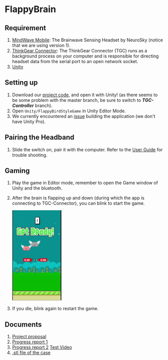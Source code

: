 # FlappyBrain
## Requirement
1. [MindWave Mobile](https://store.neurosky.com/pages/mindwave): The Brainwave Sensing Headset by NeuroSky (notice that we are using version 1).
2. [ThinkGear Connector](http://developer.neurosky.com/docs/doku.php?id=thinkgear_connector_tgc): The ThinkGear Connector (TGC) runs as a background process on your computer and is responsible for directing headset data from the serial port to an open network socket.
3. [Unity](https://unity.com/)

## Setting up
1. Download our [project code](https://github.com/jayhung97724/Flappy-Brain/tree/TGC-Controller), and open it with Unity! (as there seems to be some problem with the master branch, be sure to switch to ***TGC-Controller*** branch).
2. Open `Unity/FlappyBirdStyleGame` in Unity Editor Mode.
3. We currently encountered an [issue](http://developer.neurosky.com/docs/doku.php?id=using_thinkgear_with_unity#introduction) building the application (we don't have Unity Pro).

## Pairing the Headband
1. Slide the switch on, pair it with the computer. Refer to the [User Guide](http://download.neurosky.com/support_page_files/MindWaveMobile/docs/mindwave_mobile_user_guide.pdf) for trouble shooting.

## Gaming
1. Play the game in Editor mode, remember to open the Game window of Unity and the bluetooth.
2. After the brain is flapping up and down (during which the app is connecting to TGC-Connector), you can blink to start the game.

    ![](./Screenshot/start.gif)
3. If you die, blink again to restart the game.

## Documents 
1. [Project proposal](./Documents/IoT-porject.pdf)
2. [Progress report 1](./Documents/IOT_team1_190523.pptx)
3. [Progress report 2](./Documents/IOT_team1_190606.pptx) [Test Video](./Documents/[20190606]Flappy_Brain_Test_Video.mp4)
4. [.stl file of the case](./Documents/case.stl)